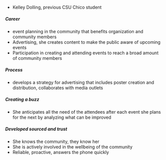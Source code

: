- Kelley Dolling, previous CSU Chico student
##### Career
- event planning in the community that benefits organization and community members
- Advertising, she creates content to make the public aware of upcoming events
- Participation in creating and attending events to reach a broad amount of community members

##### Process
- develops a strategy for advertising that includes poster creation and distribution, collaborates with media outlets
##### Creating a buzz
- She anticipates all the need of the attendees after each event she plans for the next by analyzing what can be improved
##### Developed sourced and trust
- She knows the community, they know her
- She is actively involved in the wellbeing of the community
- Reliable, proactive, answers the phone quickly